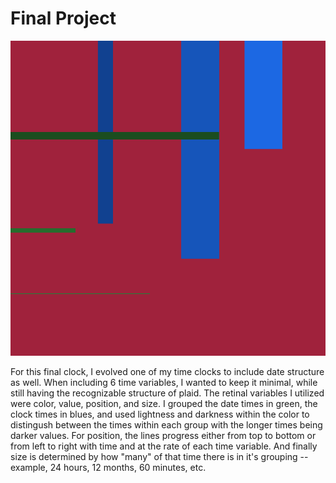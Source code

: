 # Final Project

![Plaid](Plaid.png "Plaid Concept")

For this final clock, I evolved one of my time clocks to include date structure 
as well. When including 6 time variables, I wanted to keep it minimal, while 
still having the recognizable structure of plaid. The retinal variables I 
utilized were color, value, position, and size. I grouped the date times in 
green, the clock times in blues, and used lightness and darkness within the color 
to distingush between the times within each group with the longer times being 
darker values. For position, the lines progress either from top to bottom or from 
left to right with time and at the rate of each time variable. And finally size 
is determined by how "many" of that time there is in it's grouping -- example, 
24 hours, 12 months, 60 minutes, etc.